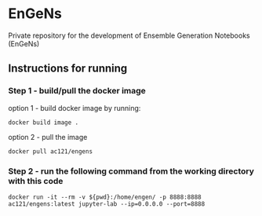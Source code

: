 # EnGeNs
Private repository for the development of Ensemble Generation Notebooks (EnGeNs)

## Instructions for running

### Step 1 - build/pull the docker image 

option 1 - build docker image by running:

`docker build image .`

option 2 - pull the image

`docker pull ac121/engens`


### Step 2 - run the following command from the working directory with this code

`docker run -it --rm -v ${pwd}:/home/engen/ -p 8888:8888 ac121/engens:latest jupyter-lab --ip=0.0.0.0 --port=8888`


